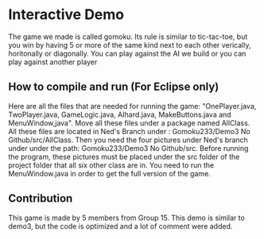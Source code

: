 # Interactive Demo
  The game we made is called gomoku. Its rule is similar to tic-tac-toe, but you win by having 5 or more of the same kind next to each other 
verically, horitonally or diagonally. You can play against the AI we build or you can play against another player

## How to compile and run (For Eclipse only)
  Here are all the files that are needed for running the game: "OnePlayer.java, TwoPlayer.java, GameLogic.java, AIhard.java, MakeButtons.java and MenuWindow,java". Move all these files under a package named AllClass. All these files are located in Ned's Branch under : Gomoku233/Demo3 No Github/src/AllClass. Then you need the four pictures under Ned's branch under under the path: Gomoku233/Demo3 No Github/src. Before running the program, these pictures must be placed under the src folder of the project folder that all six other class are in. You need to run the MenuWindow.java in order to get the full version of the game.

## Contribution
  This game is made by 5 members from Group 15. This demo is similar to demo3, but the code is optimized and a lot of comment were added.
